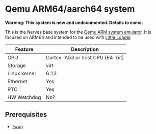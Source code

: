 # Qemu ARM64/aarch64 system

**Warning: This system is new and undocumented. Details to come.**

This is the Nerves base system for the [Qemu ARM system emulator](https://www.qemu.org/docs/master/system/target-arm.html). It is focused on ARM64 and intended to be used with [Little Loader](https://github.com/fhunleth/little_loader).

| Feature        | Description                                                 |
| -------------- | ----------------------------------------------------------- |
| CPU            | Cortex-A53 or host CPU (64-bit)                             |
| Storage        | virt                                                        |
| Linux kernel   | 6.12                                                        |
| Ethernet       | Yes                                                         |
| RTC            | Yes                                                         |
| HW Watchdog    | No?                                                         |

## Prerequisites

- [fwup](https://github.com/fwup-home/fwup)

